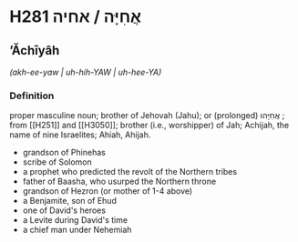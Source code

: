 # H281 אֲחִיָּה / אחיה

## ʼĂchîyâh

_(akh-ee-yaw | uh-hih-YAW | uh-hee-YA)_

### Definition

proper masculine noun; brother of Jehovah (Jahu); or (prolonged) אֲחִיָּהוּ ; from [[H251]] and [[H3050]]; brother (i.e., worshipper) of Jah; Achijah, the name of nine Israelites; Ahiah, Ahijah.

- grandson of Phinehas
- scribe of Solomon
- a prophet who predicted the revolt of the Northern tribes
- father of Baasha, who usurped the Northern throne
- grandson of Hezron (or mother of 1-4 above)
- a Benjamite, son of Ehud
- one of David's heroes
- a Levite during David's time
- a chief man under Nehemiah
